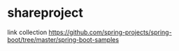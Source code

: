 # shareproject
link collection
https://github.com/spring-projects/spring-boot/tree/master/spring-boot-samples
